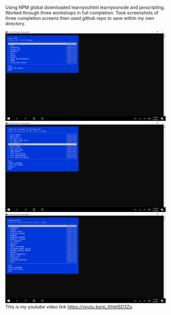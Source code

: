 Using NPM global downloaded learnyouhtml learnyounode and javscripting. Worked through three workshops in full completion. Took screenshots of three completion screens then used github repo to save within my own directory.

![learnyouhtml](./learnyouhtml.png)
![learnyounode](./learnyounode.png)
![javascripting](./javascripting.png)
This is my youtube video link https://youtu.be/p_XHetSD3Zo

